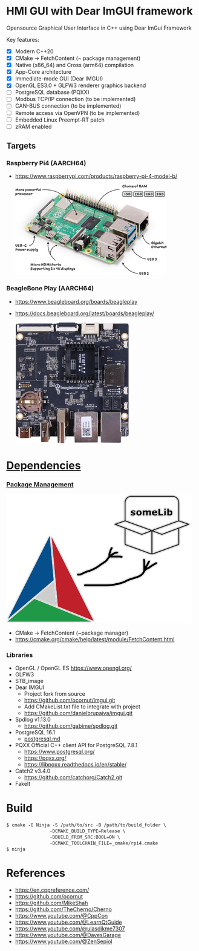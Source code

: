 # HMI GUI with Dear ImGUI framework

Opensource Graphical User Interface in C++ using Dear ImGui Framework

Key features:

- [x] Modern C++20
- [x] CMake -> FetchContent (~ package management)
- [x] Native (x86_64) and Cross (arm64) compilation
- [x] App-Core architecture
- [x] Immediate-mode GUI (Dear IMGUI)
- [x] OpenGL ES3.0 + GLFW3 renderer graphics backend
- [ ] PostgreSQL database (PQXX)
- [ ] Modbus TCP/IP connection (to be implemented)
- [ ] CAN-BUS connection (to be implemented)
- [ ] Remote access via OpenVPN (to be implemented)
- [ ] Embedded Linux Preempt-RT patch
- [ ] zRAM enabled

## Targets

### Raspberry Pi4 (AARCH64)

- https://www.raspberrypi.com/products/raspberry-pi-4-model-b/

  <img src="./resources/raspberry.png" width="400" >

### BeagleBone Play (AARCH64)

- https://www.beagleboard.org/boards/beagleplay
- https://docs.beagleboard.org/latest/boards/beagleplay/

  <img src="./resources/beagleplay.png" width="300" >

# [Dependencies](_docs/dependencies.md)

### [Package Management](https://decovar.dev/blog/2021/03/08/cmake-cpp-library/)

![cmake_lib.png](resources/cmake_lib.png)

- CMake -> FetchContent (~package manager)
- https://cmake.org/cmake/help/latest/module/FetchContent.html

### Libraries

- OpenGL / OpenGL ES https://www.opengl.org/
- GLFW3
- STB_image
- Dear IMGUI
    - Project fork from source
    - https://github.com/ocornut/imgui.git
    - Add CMakeList.txt file to integrate with project
    - https://github.com/danielbrupaiva/imgui.git
- Spdlog v1.13.0
    - https://github.com/gabime/spdlog.git
- PostgreSQL 16.1
    - [postgresql.md](_docs/postgresql.md)
- PQXX Official C++ client API for PostgreSQL 7.8.1
    - https://www.postgresql.org/
    - https://pqxx.org/
    - https://libpqxx.readthedocs.io/en/stable/
- Catch2 v3.4.0
    - https://github.com/catchorg/Catch2.git
- FakeIt

# Build

    $ cmake -G Ninja -S /path/to/src -B /path/to/build_folder \
                    -DCMAKE_BUILD_TYPE=Release \
                    -DBUILD_FROM_SRC:BOOL=ON \
                    -DCMAKE_TOOLCHAIN_FILE=_cmake/rpi4.cmake                    
    $ ninja

# References

- https://en.cppreference.com/
- https://github.com/ocornut
- https://github.com/MikeShah
- https://github.com/TheCherno/Cherno
- https://www.youtube.com/@CppCon
- https://www.youtube.com/@LearnQtGuide
- https://www.youtube.com/@ulasdikme7307
- https://www.youtube.com/@DavesGarage
- https://www.youtube.com/@ZenSepiol